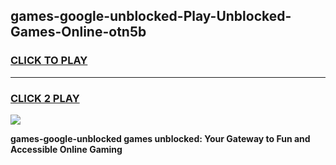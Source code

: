 
## games-google-unblocked-Play-Unblocked-Games-Online-otn5b
<h3>
<a href="https://premium76.site?title=games-google-unblocked&ref=25A">CLICK TO PLAY</a></h3>
<hr>

<h3>
<a href="https://premium76.site?title=games-google-unblocked&ref=25A">CLICK 2 PLAY</a>
  
</h3>

<a href="https://premium76.site?title=games-google-unblocked&ref=25A"><img src="https://clearcache.store/games.png"></a>


**games-google-unblocked games unblocked: Your Gateway to Fun and Accessible Online Gaming**
